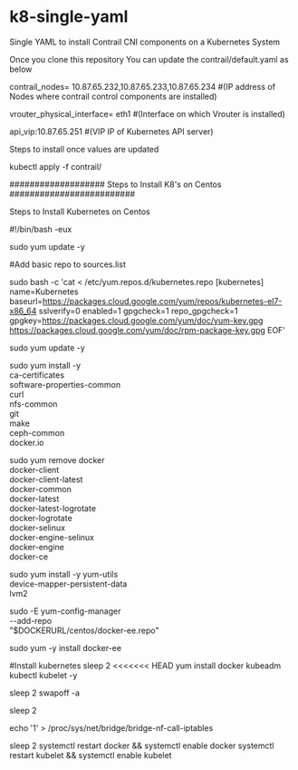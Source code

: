 # k8-single-yaml

Single YAML to install Contrail CNI components on a Kubernetes System 


Once you clone this repository You can update the contrail/default.yaml as below 

contrail_nodes= 10.87.65.232,10.87.65.233,10.87.65.234 #(IP address of Nodes where contrail control components are installed)

vrouter_physical_interface= eth1 #(Interface on which Vrouter is installed) 

api_vip:10.87.65.251 #(VIP IP of Kubernetes API server)

Steps to install once values are updated

kubectl apply -f contrail/





################### Steps to Install K8's on Centos #########################

Steps to Install Kubernetes on Centos 

#!/bin/bash -eux

sudo yum update -y

#Add basic repo to sources.list

sudo bash -c 'cat <<EOF > /etc/yum.repos.d/kubernetes.repo
[kubernetes]
name=Kubernetes
baseurl=https://packages.cloud.google.com/yum/repos/kubernetes-el7-x86_64
sslverify=0
enabled=1
gpgcheck=1
repo_gpgcheck=1
gpgkey=https://packages.cloud.google.com/yum/doc/yum-key.gpg
       https://packages.cloud.google.com/yum/doc/rpm-package-key.gpg
EOF'

sudo yum update -y

sudo yum install -y \
        ca-certificates \
        software-properties-common \
        curl \
        nfs-common \
        git \
        make \
        ceph-common \
	docker.io


sudo yum remove docker \
                  docker-client \
                  docker-client-latest \
                  docker-common \
                  docker-latest \
                  docker-latest-logrotate \
                  docker-logrotate \
                  docker-selinux \
                  docker-engine-selinux \
                  docker-engine \
                  docker-ce

sudo yum install -y yum-utils \
  device-mapper-persistent-data \
  lvm2

sudo -E yum-config-manager \
    --add-repo \
    "$DOCKERURL/centos/docker-ee.repo"

sudo yum -y install docker-ee

#Install kubernetes
sleep 2
<<<<<<< HEAD
yum install docker kubeadm kubectl kubelet -y

sleep 2
swapoff -a

sleep 2

echo '1' > /proc/sys/net/bridge/bridge-nf-call-iptables

sleep 2
systemctl restart docker && systemctl enable docker
systemctl  restart kubelet && systemctl enable kubelet
